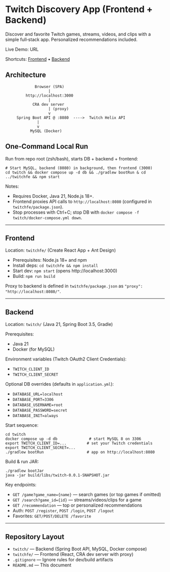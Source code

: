 # Twitch Discovery App (Frontend + Backend)

Discover and favorite Twitch games, streams, videos, and clips with a simple full‑stack app. Personalized recommendations included.

Live Demo: URL

Shortcuts: [Frontend](#frontend) • [Backend](#backend)

## Architecture

```
             Browser (SPA)
                   |
         http://localhost:3000
                   |
            CRA dev server
                   | (proxy)
                   v
     Spring Boot API @ :8080  ---->  Twitch Helix API
              |
              v
           MySQL (Docker)
```

## One‑Command Local Run

Run from repo root (zsh/bash), starts DB + backend + frontend:

```
# Start MySQL, backend (8080) in background, then frontend (3000)
cd twitch && docker compose up -d db && ./gradlew bootRun & cd ../twitchfe && npm start
```

Notes:
- Requires Docker, Java 21, Node.js 18+.
- Frontend proxies API calls to `http://localhost:8080` (configured in `twitchfe/package.json`).
- Stop processes with Ctrl+C; stop DB with `docker compose -f twitch/docker-compose.yml down`.

---

## Frontend

Location: `twitchfe/` (Create React App + Ant Design)

- Prerequisites: Node.js 18+ and npm
- Install deps: `cd twitchfe && npm install`
- Start dev: `npm start` (opens http://localhost:3000)
- Build: `npm run build`

Proxy to backend is defined in `twitchfe/package.json` as `"proxy": "http://localhost:8080/"`.

---

## Backend

Location: `twitch/` (Java 21, Spring Boot 3.5, Gradle)

Prerequisites:
- Java 21
- Docker (for MySQL)

Environment variables (Twitch OAuth2 Client Credentials):
- `TWITCH_CLIENT_ID`
- `TWITCH_CLIENT_SECRET`

Optional DB overrides (defaults in `application.yml`):
- `DATABASE_URL=localhost`
- `DATABASE_PORT=3306`
- `DATABASE_USERNAME=root`
- `DATABASE_PASSWORD=secret`
- `DATABASE_INIT=always`

Start sequence:
```
cd twitch
docker compose up -d db              # start MySQL 8 on 3306
export TWITCH_CLIENT_ID=...         # set your Twitch credentials
export TWITCH_CLIENT_SECRET=...
./gradlew bootRun                   # app on http://localhost:8080
```

Build & run JAR:
```
./gradlew bootJar
java -jar build/libs/twitch-0.0.1-SNAPSHOT.jar
```

Key endpoints:
- `GET /game?game_name={name}` — search games (or top games if omitted)
- `GET /search?game_id={id}` — streams/videos/clips for a game
- `GET /recommendation` — top or personalized recommendations
- Auth: `POST /register`, `POST /login`, `POST /logout`
- Favorites: `GET/POST/DELETE /favorite`

---

## Repository Layout

- `twitch/` — Backend (Spring Boot API, MySQL, Docker compose)
- `twitchfe/` — Frontend (React, CRA dev server with proxy)
- `.gitignore` — Ignore rules for dev/build artifacts
- `README.md` — This document
